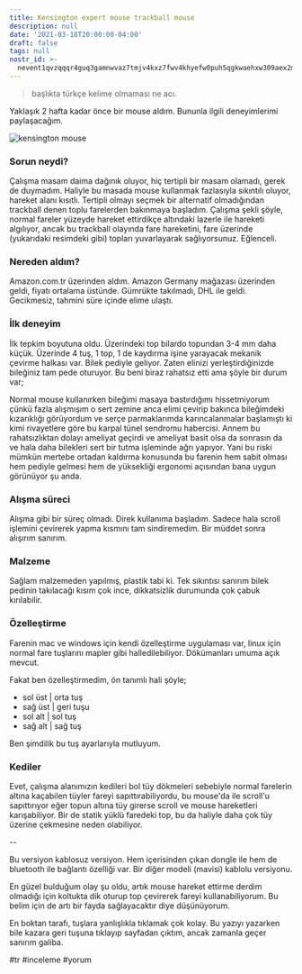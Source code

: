 ```yaml
---
title: Kensington expert mouse trackball mouse
description: null
date: '2021-03-18T20:00:00-04:00'
draft: false
tags: null
nostr_id: >-
  nevent1qvzqqqr4guq3gamnwvaz7tmjv4kxz7fwv4khyefw0puh5qgkwaehxw309aex2mrp0yhxummnw3ezucnpdejqqgpyg4w8htsl7dltxqdn23m2txnpf50qjz9naq2m2t79letsc68udsdgcrhz
---
```



> başlıkta türkçe kelime olmaması ne acı.

Yaklaşık 2 hafta kadar önce bir mouse aldım. Bununla ilgili deneyimlerimi paylaşacağım.
<!--more-->
![kensington mouse](https://media.accobrands.com/media/560-560/264684.jpg?width=680px&height=449px)

### Sorun neydi?

Çalışma masam daima dağınık oluyor, hiç tertipli bir masam olamadı, gerek de duymadım. Haliyle bu masada mouse kullanmak fazlasıyla sıkıntılı oluyor, hareket alanı kısıtlı. Tertipli olmayı seçmek bir alternatif olmadığından trackball denen toplu farelerden bakınmaya başladım. Çalışma şekli şöyle, normal fareler yüzeyde hareket ettirdikçe altındaki lazerle ile hareketi algılıyor, ancak bu trackball olayında fare hareketini, fare üzerinde (yukarıdaki resimdeki gibi) topları yuvarlayarak sağlıyorsunuz. Eğlenceli.

### Nereden aldım?

Amazon.com.tr üzerinden aldım. Amazon Germany mağazası üzerinden geldi, fiyatı ortalama üstünde. Gümrükte takılmadı, DHL ile geldi. Gecikmesiz, tahmini süre içinde elime ulaştı. 

### İlk deneyim

İlk tepkim boyutuna oldu. Üzerindeki top bilardo topundan 3-4 mm daha küçük. Üzerinde 4 tuş, 1 top, 1 de kaydırma işine yarayacak mekanik çevirme halkası var. Bilek pediyle geliyor. Zaten elinizi yerleştirdiğinizde bileğiniz tam pede oturuyor. Bu beni biraz rahatsız etti ama şöyle bir durum var;

Normal mouse kullanırken bileğimi masaya bastırdığımı hissetmiyorum çünkü fazla alışmışım o sert zemine anca elimi çevirip bakınca bileğimdeki kızarıklığı görüyordum ve serçe parmaklarımda karıncalanmalar başlamıştı ki kimi rivayetlere göre bu karpal tünel sendromu habercisi. Annem bu rahatsızlıktan dolayı ameliyat geçirdi ve ameliyat basit olsa da sonrasın da ve hala daha bilekleri sert bir tutma işleminde ağrı yapıyor. Yani bu riski mümkün mertebe ortadan kaldırma konusunda bu farenin hem sabit olması hem pediyle gelmesi hem de yüksekliği ergonomi açısından bana uygun görünüyor şu anda. 

### Alışma süreci

Alışma gibi bir süreç olmadı. Direk kullanıma başladım. Sadece hala scroll işlemini çevirerek yapma kısmını tam sindiremedim. Bir müddet sonra alışırım sanırım.

### Malzeme

Sağlam malzemeden yapılmış, plastik tabi ki. Tek sıkıntısı sanırım bilek pedinin takılacağı kısım çok ince, dikkatsizlik durumunda çok çabuk kırılabilir. 

### Özelleştirme

Farenin mac ve windows için kendi özelleştirme uygulaması var, linux için normal fare tuşlarını mapler gibi halledilebiliyor. Dökümanları umuma açık mevcut. 

Fakat ben özelleştirmedim, ön tanımlı hali şöyle;

  - sol üst | orta tuş
  - sağ üst | geri tuşu
  - sol alt | sol tuş
  - sağ alt | sağ tuş

Ben şimdilik bu tuş ayarlarıyla mutluyum. 

### Kediler

Evet, çalışma alanımızın kedileri bol tüy dökmeleri sebebiyle normal farelerin altına kaçabilen tüyler fareyi sapıttırabiliyordu, bu mouse'da ile scroll'u sapıttırıyor eğer topun altına tüy girerse scroll ve mouse hareketleri karışabiliyor. Bir de statik yüklü faredeki top, bu da haliyle daha çok tüy üzerine çekmesine neden olabiliyor. 

--

Bu versiyon kablosuz versiyon. Hem içerisinden çıkan dongle ile hem de bluetooth ile bağlantı özelliği var. Bir diğer modeli (mavisi) kablolu versiyonu.

En güzel bulduğum olay şu oldu, artık mouse hareket ettirme derdim olmadığı için koltukta dik oturup top çevirerek fareyi kullanabiliyorum. Bu belim için de artı bir fayda sağlayacaktır diye düşünüyorum. 

En boktan tarafı, tuşlara yanlışlıkla tıklamak çok kolay. Bu yazıyı yazarken bile kazara geri tuşuna tıklayıp sayfadan çıktım, ancak zamanla geçer sanırım galiba. 





#tr #inceleme #yorum
